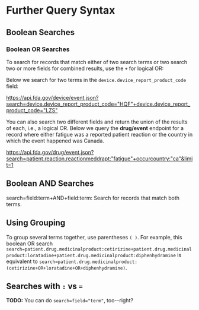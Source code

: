 # Further Query Syntax

## Boolean Searches

### Boolean OR Searches

To search for records that match either of two search terms or two search two or more fields for combined results, use the `+` for logical OR:

Below we search for two terms in the `device.device_report_product_code` field:

<https://api.fda.gov/device/event.json?search=device.device_report_product_code="HQF"+device.device_report_product_code="LZS">

You can also search two different fields and return the union of the results of each, i.e.,  a logical OR. Below we query the
**drug/event** endpoint for a record where either fatigue was a reported patient reaction or the country in which the event happened was Canada.

<https://api.fda.gov/drug/event.json?search=patient.reaction.reactionmeddrapt:"fatigue"+occurcountry:"ca"&limit=1>

## Boolean AND Searches

search=field:term+AND+field:term: Search for records that match both terms.

## Using Grouping

To group several terms together, use parentheses `( )`. For example, this boolean OR search 
`search=patient.drug.medicinalproduct:cetirizine+patient.drug.medicinalproduct:loratadine+patient.drug.medicinalproduct:diphenhydramine`
is equivalent to `search=patient.drug.medicinalproduct:(cetirizine+OR+loratadine+OR+diphenhydramine)`.

## Searches with `:` vs `=`

**TODO:** You can do `search=field="term"`, too--right?
